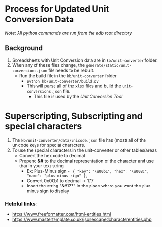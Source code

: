 # Process for Updated Unit Conversion Data

*Note: All python commands are run from the edb root directory*

## Background
1. Spreadsheets with Unit Conversion data are in `kb/unit-converter` folder.
2. When any of these files change, the `generate/static/unit-conversions.json` file needs to be rebuilt.
	- Run the build file in the `kb/unit-converter` folder
		- `python kb/unit-converter/build.py`
		- This will parse all of the `xlsx` files and build the `unit-conversions.json` file.  
			- This file is used by the *Unit Conversion Tool*

# Superscripting, Subscripting and special characters

1. The `kb/unit-converter/data/unicode.json` file has (most) all of the unicode keys for special characters.
2. To use the special characters in the unit-converter or other tables/areas
	- Convert the hex code to decimal
	- Prepend **&#** to the decimal representation of the character and use that in your text string
		- Ex:  Plus-Minus sign - ` { "key": "\u00b1", "hex": "\u00B1", "name": "plus-minus sign" },`
		- Convert 0x00b1 to decimal -> 177
		- Insert the string "&#177" in the place where you want the plus-minus sign to display

### Helpful links:
- https://www.freeformatter.com/html-entities.html
- https://www.mastertemplate.co.uk/jsonescapedcharacterentities.php

